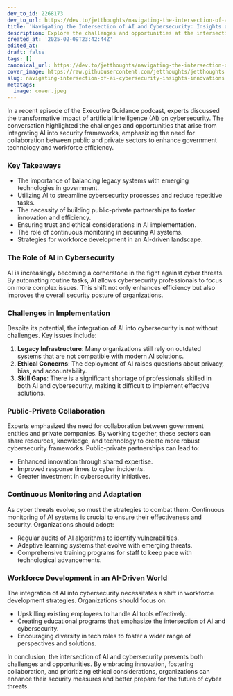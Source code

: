 ```yaml
---
dev_to_id: 2268173
dev_to_url: https://dev.to/jetthoughts/navigating-the-intersection-of-ai-and-cybersecurity-insights-and-innovations-4c5b
title: 'Navigating the Intersection of AI and Cybersecurity: Insights and Innovations'
description: Explore the challenges and opportunities at the intersection of AI and cybersecurity, highlighting the importance of collaboration, ethical considerations, and workforce development.
created_at: '2025-02-09T23:42:44Z'
edited_at:
draft: false
tags: []
canonical_url: https://dev.to/jetthoughts/navigating-the-intersection-of-ai-and-cybersecurity-insights-and-innovations-4c5b
cover_image: https://raw.githubusercontent.com/jetthoughts/jetthoughts.github.io/master/content/blog/navigating-intersection-of-ai-cybersecurity-insights-innovations/cover.jpeg
slug: navigating-intersection-of-ai-cybersecurity-insights-innovations
metatags:
  image: cover.jpeg
---
```

In a recent episode of the Executive Guidance podcast, experts discussed the transformative impact of artificial intelligence (AI) on cybersecurity. The conversation highlighted the challenges and opportunities that arise from integrating AI into security frameworks, emphasizing the need for collaboration between public and private sectors to enhance government technology and workforce efficiency.

### Key Takeaways

*   The importance of balancing legacy systems with emerging technologies in government.
*   Utilizing AI to streamline cybersecurity processes and reduce repetitive tasks.
*   The necessity of building public-private partnerships to foster innovation and efficiency.
*   Ensuring trust and ethical considerations in AI implementation.
*   The role of continuous monitoring in securing AI systems.
*   Strategies for workforce development in an AI-driven landscape.

### The Role of AI in Cybersecurity

AI is increasingly becoming a cornerstone in the fight against cyber threats. By automating routine tasks, AI allows cybersecurity professionals to focus on more complex issues. This shift not only enhances efficiency but also improves the overall security posture of organizations.

### Challenges in Implementation

Despite its potential, the integration of AI into cybersecurity is not without challenges. Key issues include:

1.  **Legacy Infrastructure**: Many organizations still rely on outdated systems that are not compatible with modern AI solutions.
2.  **Ethical Concerns**: The deployment of AI raises questions about privacy, bias, and accountability.
3.  **Skill Gaps**: There is a significant shortage of professionals skilled in both AI and cybersecurity, making it difficult to implement effective solutions.

### Public-Private Collaboration

Experts emphasized the need for collaboration between government entities and private companies. By working together, these sectors can share resources, knowledge, and technology to create more robust cybersecurity frameworks. Public-private partnerships can lead to:

*   Enhanced innovation through shared expertise.
*   Improved response times to cyber incidents.
*   Greater investment in cybersecurity initiatives.

### Continuous Monitoring and Adaptation

As cyber threats evolve, so must the strategies to combat them. Continuous monitoring of AI systems is crucial to ensure their effectiveness and security. Organizations should adopt:

*   Regular audits of AI algorithms to identify vulnerabilities.
*   Adaptive learning systems that evolve with emerging threats.
*   Comprehensive training programs for staff to keep pace with technological advancements.

### Workforce Development in an AI-Driven World

The integration of AI into cybersecurity necessitates a shift in workforce development strategies. Organizations should focus on:

*   Upskilling existing employees to handle AI tools effectively.
*   Creating educational programs that emphasize the intersection of AI and cybersecurity.
*   Encouraging diversity in tech roles to foster a wider range of perspectives and solutions.

In conclusion, the intersection of AI and cybersecurity presents both challenges and opportunities. By embracing innovation, fostering collaboration, and prioritizing ethical considerations, organizations can enhance their security measures and better prepare for the future of cyber threats.